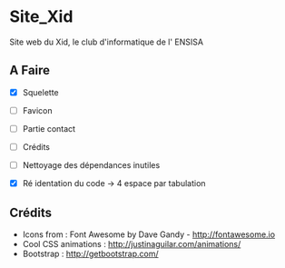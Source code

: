 Site_Xid
========

Site web du Xid, le club d'informatique de l' ENSISA

A Faire
-------
- [x] Squelette
- [ ] Favicon
- [ ] Partie contact
- [ ] Crédits
- [ ] Nettoyage des dépendances inutiles
- [x] Ré identation du code -> 4 espace par tabulation
  



Crédits
-------
  * Icons from : Font Awesome by Dave Gandy - http://fontawesome.io
  * Cool CSS animations : http://justinaguilar.com/animations/
  * Bootstrap : http://getbootstrap.com/

